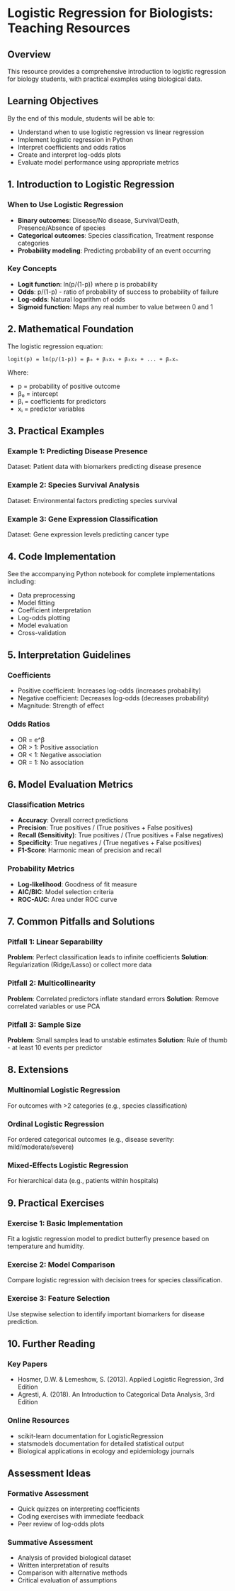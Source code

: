 # Logistic Regression for Biologists: Teaching Resources

## Overview
This resource provides a comprehensive introduction to logistic regression for biology students, with practical examples using biological data.

## Learning Objectives
By the end of this module, students will be able to:
- Understand when to use logistic regression vs linear regression
- Implement logistic regression in Python
- Interpret coefficients and odds ratios
- Create and interpret log-odds plots
- Evaluate model performance using appropriate metrics

## 1. Introduction to Logistic Regression

### When to Use Logistic Regression
- **Binary outcomes**: Disease/No disease, Survival/Death, Presence/Absence of species
- **Categorical outcomes**: Species classification, Treatment response categories
- **Probability modeling**: Predicting probability of an event occurring

### Key Concepts
- **Logit function**: ln(p/(1-p)) where p is probability
- **Odds**: p/(1-p) - ratio of probability of success to probability of failure
- **Log-odds**: Natural logarithm of odds
- **Sigmoid function**: Maps any real number to value between 0 and 1

## 2. Mathematical Foundation

The logistic regression equation:
```
logit(p) = ln(p/(1-p)) = β₀ + β₁x₁ + β₂x₂ + ... + βₙxₙ
```

Where:
- p = probability of positive outcome
- β₀ = intercept
- βᵢ = coefficients for predictors
- xᵢ = predictor variables

## 3. Practical Examples

### Example 1: Predicting Disease Presence
Dataset: Patient data with biomarkers predicting disease presence

### Example 2: Species Survival Analysis
Dataset: Environmental factors predicting species survival

### Example 3: Gene Expression Classification
Dataset: Gene expression levels predicting cancer type

## 4. Code Implementation

See the accompanying Python notebook for complete implementations including:
- Data preprocessing
- Model fitting
- Coefficient interpretation
- Log-odds plotting
- Model evaluation
- Cross-validation

## 5. Interpretation Guidelines

### Coefficients
- Positive coefficient: Increases log-odds (increases probability)
- Negative coefficient: Decreases log-odds (decreases probability)
- Magnitude: Strength of effect

### Odds Ratios
- OR = e^β
- OR > 1: Positive association
- OR < 1: Negative association
- OR = 1: No association

## 6. Model Evaluation Metrics

### Classification Metrics
- **Accuracy**: Overall correct predictions
- **Precision**: True positives / (True positives + False positives)
- **Recall (Sensitivity)**: True positives / (True positives + False negatives)
- **Specificity**: True negatives / (True negatives + False positives)
- **F1-Score**: Harmonic mean of precision and recall

### Probability Metrics
- **Log-likelihood**: Goodness of fit measure
- **AIC/BIC**: Model selection criteria
- **ROC-AUC**: Area under ROC curve

## 7. Common Pitfalls and Solutions

### Pitfall 1: Linear Separability
**Problem**: Perfect classification leads to infinite coefficients
**Solution**: Regularization (Ridge/Lasso) or collect more data

### Pitfall 2: Multicollinearity
**Problem**: Correlated predictors inflate standard errors
**Solution**: Remove correlated variables or use PCA

### Pitfall 3: Sample Size
**Problem**: Small samples lead to unstable estimates
**Solution**: Rule of thumb - at least 10 events per predictor

## 8. Extensions

### Multinomial Logistic Regression
For outcomes with >2 categories (e.g., species classification)

### Ordinal Logistic Regression
For ordered categorical outcomes (e.g., disease severity: mild/moderate/severe)

### Mixed-Effects Logistic Regression
For hierarchical data (e.g., patients within hospitals)

## 9. Practical Exercises

### Exercise 1: Basic Implementation
Fit a logistic regression model to predict butterfly presence based on temperature and humidity.

### Exercise 2: Model Comparison
Compare logistic regression with decision trees for species classification.

### Exercise 3: Feature Selection
Use stepwise selection to identify important biomarkers for disease prediction.

## 10. Further Reading

### Key Papers
- Hosmer, D.W. & Lemeshow, S. (2013). Applied Logistic Regression, 3rd Edition
- Agresti, A. (2018). An Introduction to Categorical Data Analysis, 3rd Edition

### Online Resources
- scikit-learn documentation for LogisticRegression
- statsmodels documentation for detailed statistical output
- Biological applications in ecology and epidemiology journals

## Assessment Ideas

### Formative Assessment
- Quick quizzes on interpreting coefficients
- Coding exercises with immediate feedback
- Peer review of log-odds plots

### Summative Assessment
- Analysis of provided biological dataset
- Written interpretation of results
- Comparison with alternative methods
- Critical evaluation of assumptions
